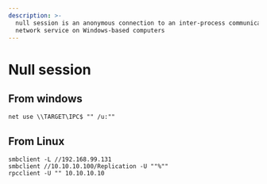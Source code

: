 ```yaml
---
description: >-
  null session is an anonymous connection to an inter-process communication
  network service on Windows-based computers
---
```


# Null session

## From windows

```text
net use \\TARGET\IPC$ "" /u:"" 
```

## From Linux

```text
smbclient -L //192.168.99.131 
smbclient //10.10.10.100/Replication -U ""%"" 
rpcclient -U "" 10.10.10.10 
```

